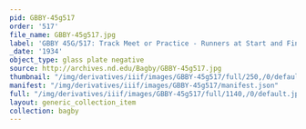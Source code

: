 ```yaml
---
pid: GBBY-45g517
order: '517'
file_name: GBBY-45g517.jpg
label: 'GBBY 45G/517: Track Meet or Practice - Runners at Start and Finish - 1934'
_date: '1934'
object_type: glass plate negative
source: http://archives.nd.edu/Bagby/GBBY-45g517.jpg
thumbnail: "/img/derivatives/iiif/images/GBBY-45g517/full/250,/0/default.jpg"
manifest: "/img/derivatives/iiif/images/GBBY-45g517/manifest.json"
full: "/img/derivatives/iiif/images/GBBY-45g517/full/1140,/0/default.jpg"
layout: generic_collection_item
collection: bagby
---
```

